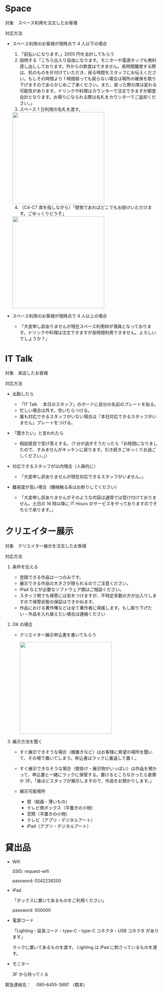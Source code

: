 # Space

対象　スペース利用を注文したお客様

対応方法

- スペース利用のお客様が現時点で 4 人以下の場合

  1. 「前払いになります。」2000 円を会計してもらう
  2. 説明する「こちら出入り自由になります。モニターや電源タップも無料貸し出ししております。外からの飲食はできません。長時間離席する際は、机のものを片付けていただき、戻る時間をスタッフにお伝えください。もしその時間より 1 時間経っても戻らない場合は場所の確保を取り下げますのであらかじめご了承ください。また、戻った際の席は変わる可能性があります。ドリンクや料理はカウンターで注文できますが都度会計となります。お帰りになられる際は名札をカウンターでご返却ください。」
  3. スペース 1 日利用の名札を渡す。

    <img src="./image/space_1.png" width="300">

  4. （C4-C7 席を指しながら）「壁側であればどこでもお掛けいただけます。ごゆっくりどうぞ」

    <img src="./image/space_2.png" width="300">

- スペース利用のお客様が現時点で 4 人以上の場合

  - 「大変申し訳ありませんが現在スペース利用枠が満員となっております。ドリンクや料理は注文できますが長時間利用できません。よろしいでしょうか？」

# IT Talk

対象　来店したお客様

対応方法

- 出勤したら

  - 「IT Talk 　本日のスタッフ」のボードに自分の名前のプレートを貼る。
  - 忙しい場合は外す。空いたらつける。
  - 誰も対応できるスタッフがいない場合は「本日対応できるスタッフがいません」プレートをつける。

- 「聞きたい」と言われたら

  - 相談感覚で受け答えする。（1 分が過ぎそうだったら「お時間になりましたので、すみませんがキッチンに戻ります。引き続きごゆっくりお過ごしください。」）

- 対応できるスタッフが以内場合（人員的に）

  - 「大変申し訳ありませんが現在対応できるスタッフがいません。」

- 難易度が高い場合（機械触る系はお断りしてください）
  - 「大変申し訳ありませんがそのような内容は通常では受け付けておりません。土日の 16 時以降に IT Hours のサービスをやっておりますのでそちらで承ります。」

# クリエイター展示

対象　クリエイター展示を注文したお客様

対応方法

1. 条件を伝える

   - 登録できる作品は一つのみです。
   - 展示できる作品の大きさが限られるのでご注意ください。
   - ​iPad などが必要なソフトウェア類はご相談ください。
   - スタッフ側でも保管には気をつけますが、不特定多数の方が出入りしますので保管状態の保証はできかねます。
   - 作品における著作権などは全て著作者に帰属します。もし取り下げたい・作品を入れ替えたい場合は連絡ください

2. OK の場合

   - クリエイター展示申込書を書いてもらう

     <img src="./image/creator.png" width="300">

3. 展示方法を聞く

   - すぐ展示できそうな場合（棚置きなど）はお客様に希望の場所を聞いて、その場で置いてしまう。申込書はラックに裏返して置く。
   - すぐ展示できなそうな場合（壁掛け・展示物がいっぱい）は作品を預かって、申込書と一緒にラックに保管する。置けるところなかったら倉庫か 3F。「後ほどスタッフが展示しますので、作品をお預かりします。」

   - 展示可能場所
     - 壁（絵画・薄いもの）
     - テレビ側ボックス（平置きの小物）
     - 窓際（平置きの小物）
     - テレビ（アプリ・デジタルアート）
     - iPad（アプリ・デジタルアート）

# 貸出品

- Wifi

  SSID: request-wifi

  password: 0242238200

- iPad

  「ボックスに置いてあるものをご利用ください」

  password: 000000

- 電源コード

  「Lighting・延長コード・type-C・type-C コネクタ・USB コネクタ があります」

  ラックに置いてあるものを渡す。
  Lighting は iPad に刺さっているものを渡す。

- モニター

  3F から持ってくる

緊急連絡先：　 090-6455-3697 （橋本）
